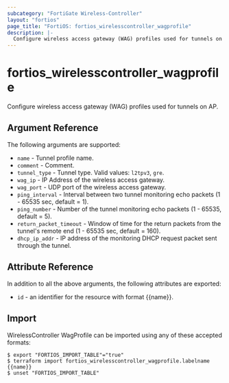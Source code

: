 ```yaml
---
subcategory: "FortiGate Wireless-Controller"
layout: "fortios"
page_title: "FortiOS: fortios_wirelesscontroller_wagprofile"
description: |-
  Configure wireless access gateway (WAG) profiles used for tunnels on AP.
---
```


# fortios_wirelesscontroller_wagprofile
Configure wireless access gateway (WAG) profiles used for tunnels on AP.

## Argument Reference

The following arguments are supported:

* `name` - Tunnel profile name.
* `comment` - Comment.
* `tunnel_type` - Tunnel type. Valid values: `l2tpv3`, `gre`.
* `wag_ip` - IP Address of the wireless access gateway.
* `wag_port` - UDP port of the wireless access gateway.
* `ping_interval` - Interval between two tunnel monitoring echo packets (1 - 65535 sec, default = 1).
* `ping_number` - Number of the tunnel monitoring echo packets (1 - 65535, default = 5).
* `return_packet_timeout` - Window of time for the return packets from the tunnel's remote end (1 - 65535 sec, default = 160).
* `dhcp_ip_addr` - IP address of the monitoring DHCP request packet sent through the tunnel.


## Attribute Reference

In addition to all the above arguments, the following attributes are exported:
* `id` - an identifier for the resource with format {{name}}.

## Import

WirelessController WagProfile can be imported using any of these accepted formats:
```
$ export "FORTIOS_IMPORT_TABLE"="true"
$ terraform import fortios_wirelesscontroller_wagprofile.labelname {{name}}
$ unset "FORTIOS_IMPORT_TABLE"
```
